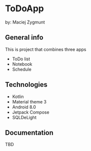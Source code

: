 # ToDoApp
by: Maciej Zygmunt
## General info
This is project that combines three apps
* ToDo list
* Notebook
* Schedule
## Technologies
* Kotlin
* Material theme 3
* Android 8.0
* Jetpack Compose
* SQLDeLight
## Documentation
TBD
